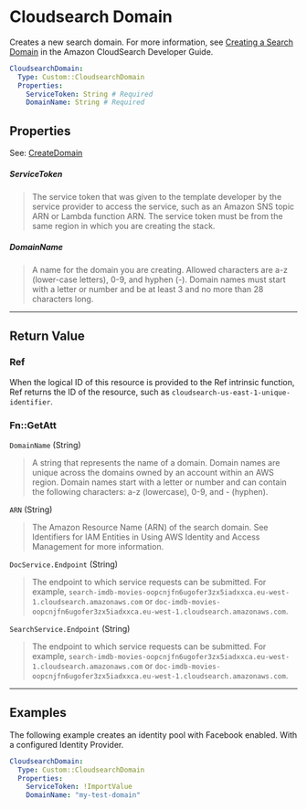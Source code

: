 # Cloudsearch Domain

Creates a new search domain. For more information, see [Creating a Search Domain](http://docs.aws.amazon.com/cloudsearch/latest/developerguide/creating-domains.html) in the Amazon CloudSearch Developer Guide.

```yaml
CloudsearchDomain:
  Type: Custom::CloudsearchDomain
  Properties:
    ServiceToken: String # Required
    DomainName: String # Required
```

## Properties

See: [CreateDomain](http://docs.aws.amazon.com/goto/WebAPI/cloudsearch-2013-01-01/CreateDomain)

##### ServiceToken

> The service token that was given to the template developer by the service provider to access the service, such as an Amazon SNS topic ARN or Lambda function ARN. The service token must be from the same region in which you are creating the stack.

##### DomainName

> A name for the domain you are creating. Allowed characters are a-z (lower-case letters), 0-9, and hyphen (-). Domain names must start with a letter or number and be at least 3 and no more than 28 characters long.

---

## Return Value

### Ref

When the logical ID of this resource is provided to the Ref intrinsic function, Ref returns the ID of the resource, such as `cloudsearch-us-east-1-unique-identifier`.

### Fn::GetAtt

`DomainName` (String)

> A string that represents the name of a domain. Domain names are unique across the domains owned by an account within an AWS region. Domain names start with a letter or number and can contain the following characters: a-z (lowercase), 0-9, and - (hyphen).

`ARN` (String)

> The Amazon Resource Name (ARN) of the search domain. See Identifiers for IAM Entities in Using AWS Identity and Access Management for more information.

`DocService.Endpoint` (String)

> The endpoint to which service requests can be submitted. For example, `search-imdb-movies-oopcnjfn6ugofer3zx5iadxxca.eu-west-1.cloudsearch.amazonaws.com` or `doc-imdb-movies-oopcnjfn6ugofer3zx5iadxxca.eu-west-1.cloudsearch.amazonaws.com`.

`SearchService.Endpoint` (String)

> The endpoint to which service requests can be submitted. For example, `search-imdb-movies-oopcnjfn6ugofer3zx5iadxxca.eu-west-1.cloudsearch.amazonaws.com` or `doc-imdb-movies-oopcnjfn6ugofer3zx5iadxxca.eu-west-1.cloudsearch.amazonaws.com`.

---

## Examples

The following example creates an identity pool with Facebook enabled. With a configured Identity Provider.

```yaml
CloudsearchDomain:
  Type: Custom::CloudsearchDomain
  Properties:
    ServiceToken: !ImportValue
    DomainName: "my-test-domain"
```
